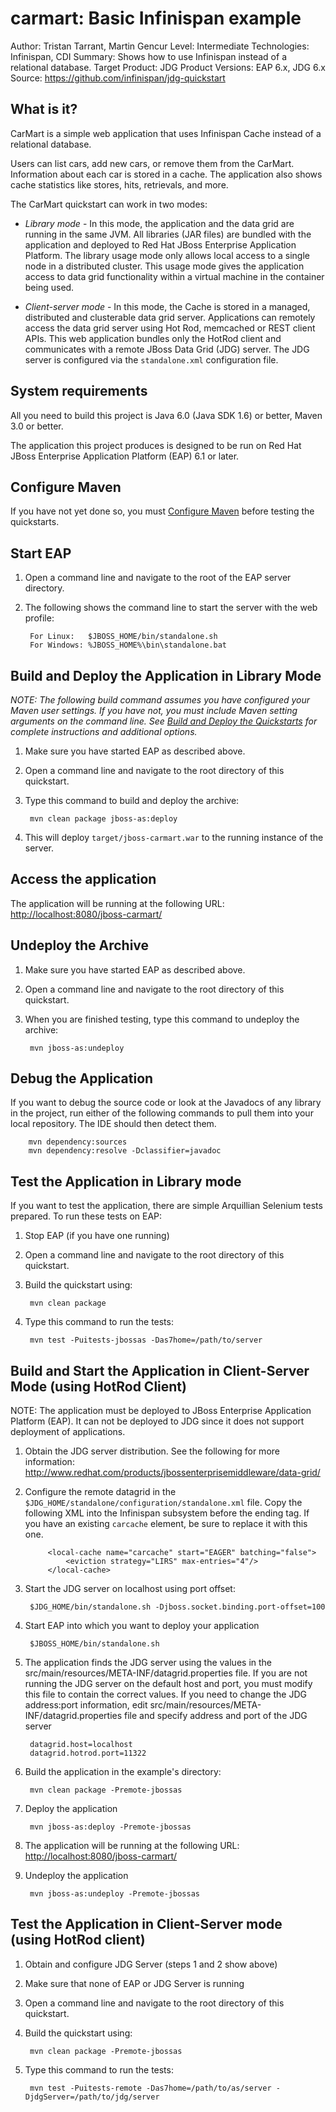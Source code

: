 carmart: Basic Infinispan example
=================================
Author: Tristan Tarrant, Martin Gencur
Level: Intermediate
Technologies: Infinispan, CDI
Summary: Shows how to use Infinispan instead of a relational database.
Target Product: JDG
Product Versions: EAP 6.x, JDG 6.x
Source: <https://github.com/infinispan/jdg-quickstart>

What is it?
-----------

CarMart is a simple web application that uses Infinispan Cache instead of a relational database.

Users can list cars, add new cars, or remove them from the CarMart. Information about each car is stored in a cache. The application also shows cache statistics like stores, hits, retrievals, and more.

The CarMart quickstart can work in two modes: 

* _Library mode_  - In this mode, the application and the data grid are running in the same JVM. All libraries (JAR files) are bundled with the application and deployed to Red Hat JBoss Enterprise Application Platform.  The library usage mode only allows local access to a single node in a distributed cluster. This usage mode gives the application access to data grid functionality within a virtual machine in the container being used.

* _Client-server mode_ - In this mode, the Cache is stored in  a managed, distributed and clusterable data grid server.  Applications can remotely access the data grid server using Hot Rod, memcached or REST client APIs. This web application bundles only the HotRod client and communicates with a remote JBoss Data Grid (JDG) server. The JDG server is configured via the `standalone.xml` configuration file.


System requirements
-------------------

All you need to build this project is Java 6.0 (Java SDK 1.6) or better, Maven 3.0 or better.

The application this project produces is designed to be run on Red Hat JBoss Enterprise Application Platform (EAP) 6.1 or later.

 
Configure Maven
---------------

If you have not yet done so, you must [Configure Maven](../../README.md#configure-maven) before testing the quickstarts.


Start EAP
---------

1. Open a command line and navigate to the root of the EAP server directory.
2. The following shows the command line to start the server with the web profile:

        For Linux:   $JBOSS_HOME/bin/standalone.sh
        For Windows: %JBOSS_HOME%\bin\standalone.bat


Build and Deploy the Application in Library Mode
------------------------------------------------

_NOTE: The following build command assumes you have configured your Maven user settings. If you have not, you must include Maven setting arguments on the command line. See [Build and Deploy the Quickstarts](../README.md#build-and-deploy-the-quickstarts) for complete instructions and additional options._

1. Make sure you have started EAP as described above.
2. Open a command line and navigate to the root directory of this quickstart.
3. Type this command to build and deploy the archive:

        mvn clean package jboss-as:deploy
        
4. This will deploy `target/jboss-carmart.war` to the running instance of the server.
 

Access the application
---------------------

The application will be running at the following URL: <http://localhost:8080/jboss-carmart/>


Undeploy the Archive
--------------------

1. Make sure you have started EAP as described above.
2. Open a command line and navigate to the root directory of this quickstart.
3. When you are finished testing, type this command to undeploy the archive:

        mvn jboss-as:undeploy


Debug the Application
---------------------

If you want to debug the source code or look at the Javadocs of any library in the project, run either of the following commands to pull them into your local repository. The IDE should then detect them.

        mvn dependency:sources
        mvn dependency:resolve -Dclassifier=javadoc

Test the Application in Library mode
------------------------------------

If you want to test the application, there are simple Arquillian Selenium tests prepared.
To run these tests on EAP:

1. Stop EAP (if you have one running)
2. Open a command line and navigate to the root directory of this quickstart.
3. Build the quickstart using:

        mvn clean package

4. Type this command to run the tests:

        mvn test -Puitests-jbossas -Das7home=/path/to/server


Build and Start the Application in Client-Server Mode (using HotRod Client)
---------------------------------------------------------------------------

NOTE: The application must be deployed to JBoss Enterprise Application Platform (EAP). It can not be deployed to JDG since it does not support deployment of applications.

1. Obtain the JDG server distribution. See the following for more information: <http://www.redhat.com/products/jbossenterprisemiddleware/data-grid/>

2. Configure the remote datagrid in the `$JDG_HOME/standalone/configuration/standalone.xml` file. Copy the following XML into the Infinispan subsystem before the ending </cache-container> tag. If you have an existing `carcache` element, be sure to replace it with this one.
       
            <local-cache name="carcache" start="EAGER" batching="false">
                <eviction strategy="LIRS" max-entries="4"/>
            </local-cache>
   
3. Start the JDG server on localhost using port offset: 
    
        $JDG_HOME/bin/standalone.sh -Djboss.socket.binding.port-offset=100

4. Start EAP into which you want to deploy your application

        $JBOSS_HOME/bin/standalone.sh

5. The application finds the JDG server using the values in the src/main/resources/META-INF/datagrid.properties file. If you are not running the JDG server on the default host and port, you must modify this file to contain the correct values. If you need to change the JDG address:port information, edit src/main/resources/META-INF/datagrid.properties file and specify address and port of the JDG server

        datagrid.host=localhost
        datagrid.hotrod.port=11322

6. Build the application in the example's directory:

        mvn clean package -Premote-jbossas

7. Deploy the application

        mvn jboss-as:deploy -Premote-jbossas

8. The application will be running at the following URL: <http://localhost:8080/jboss-carmart/>

9. Undeploy the application

        mvn jboss-as:undeploy -Premote-jbossas


Test the Application in Client-Server mode (using HotRod client)
----------------------------------------------------------------

1. Obtain and configure JDG Server (steps 1 and 2 show above)
2. Make sure that none of EAP or JDG Server is running
3. Open a command line and navigate to the root directory of this quickstart.
4. Build the quickstart using:

        mvn clean package -Premote-jbossas

5. Type this command to run the tests:

        mvn test -Puitests-remote -Das7home=/path/to/as/server -DjdgServer=/path/to/jdg/server


